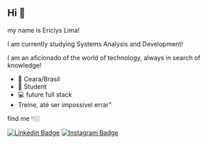 ## Hi 👋

my name is Ericlys Lima!

I am currently studying Systems Analysis and Development!

I am an aficionado of the world of technology, always in search of knowledge!

- 📌 Ceara/Brasil
- 📖 Student
- 💻 future full stack
- Treine, até ser impossível errar"

find me 👇🏼

[![Linkedin Badge](https://img.shields.io/badge/-LinkedIn-blue?style=flat-square&logo=Linkedin&logoColor=white&link=https://www.linkedin.com/in/ericlys-lima-3b61761b1/)](https://www.linkedin.com/in/ericlys-lima-3b61761b1/) [![Instagram Badge](https://img.shields.io/badge/-Instagram-red?style=flat-square&logo=Instagram&logoColor=white&link=https://www.instagram.com/ericlys_lima_/)](https://www.instagram.com/ericlys_lima_/)
